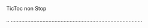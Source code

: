TicToc non Stop

..
.......................................................................................